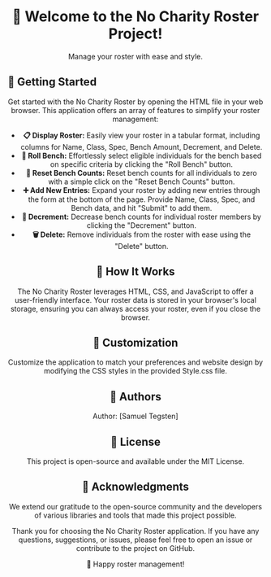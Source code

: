<!DOCTYPE html>
<html>
<body>

<h1 align="center">🚀 Welcome to the No Charity Roster Project!</h1>
<p align="center">Manage your roster with ease and style.</p>

<h2>🚀 Getting Started</h2>
<p align="center">Get started with the No Charity Roster by opening the HTML file in your web browser. This application offers an array of features to simplify your roster management:</p>

<ul>
    <li align="center"><strong>📋 Display Roster:</strong> Easily view your roster in a tabular format, including columns for Name, Class, Spec, Bench Amount, Decrement, and Delete.</li>
    <li align="center"><strong>🎲 Roll Bench:</strong> Effortlessly select eligible individuals for the bench based on specific criteria by clicking the "Roll Bench" button.</li>
    <li align="center"><strong>🔄 Reset Bench Counts:</strong> Reset bench counts for all individuals to zero with a simple click on the "Reset Bench Counts" button.</li>
    <li align="center"><strong>➕ Add New Entries:</strong> Expand your roster by adding new entries through the form at the bottom of the page. Provide Name, Class, Spec, and Bench data, and hit "Submit" to add them.</li>
    <li align="center"><strong>🔽 Decrement:</strong> Decrease bench counts for individual roster members by clicking the "Decrement" button.</li>
    <li align="center"><strong>🗑️ Delete:</strong> Remove individuals from the roster with ease using the "Delete" button.</li>
</ul>

<h2 align="center">🚀 How It Works</h2>
<p align="center">The No Charity Roster leverages HTML, CSS, and JavaScript to offer a user-friendly interface. Your roster data is stored in your browser's local storage, ensuring you can always access your roster, even if you close the browser.</p>

<h2 align="center">🚀 Customization</h2>
<p align="center">Customize the application to match your preferences and website design by modifying the CSS styles in the provided Style.css file.</p>

<h2 align="center">🚀 Authors</h2>
<p align="center">Author: [Samuel Tegsten]</p>

<h2 align="center">🚀 License</h2>
<p align="center">This project is open-source and available under the MIT License.

<h2 align="center">🚀 Acknowledgments</h2>
<p align="center">We extend our gratitude to the open-source community and the developers of various libraries and tools that made this project possible.

<p align="center">Thank you for choosing the No Charity Roster application. If you have any questions, suggestions, or issues, please feel free to open an issue or contribute to the project on GitHub.</p>

<p align="center">🚀 Happy roster management!</p>
</body>
</html>
